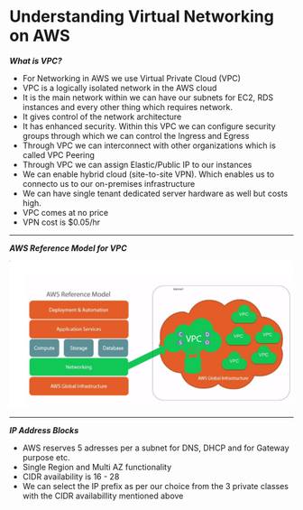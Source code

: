 # Understanding Virtual Networking on AWS

***What is VPC?***

- For Networking in AWS we use Virtual Private Cloud (VPC)
- VPC is a logically isolated network in the AWS cloud
- It is the main network within we can have our subnets for EC2, RDS instances and every other thing which requires network.
- It gives control of the network architecture
- It has enhanced security. Within this VPC we can configure security groups through which we can control the Ingress and Egress
- Through VPC we can interconnect with other organizations which is called VPC Peering
- Through VPC we can assign Elastic/Public IP to our instances
- We can enable hybrid cloud (site-to-site VPN). Which enables us to connecto us to our on-premises infrastructure
- We can have single tenant dedicated server hardware  as well but costs high.
- VPC comes at no price
- VPN cost is $0.05/hr

---

***AWS Reference Model for VPC***

![AWS_Reference_Model](images/AWS_Reference_Model.JPG)

---

***IP Address Blocks***

- AWS reserves 5 adresses per a subnet for DNS, DHCP and for Gateway purpose etc.
- Single Region and Multi AZ functionality
- CIDR availability is 16 - 28
- We can select the IP prefix as per our choice from the 3 private classes with the CIDR availabillity mentioned above
